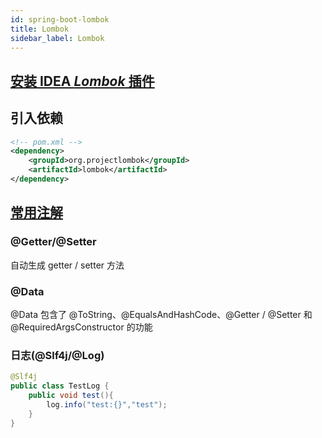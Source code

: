 ```yaml
---
id: spring-boot-lombok
title: Lombok
sidebar_label: Lombok
---
```


## [安装 IDEA _Lombok_ 插件](https://projectlombok.org/setup/intellij)

## 引入依赖

```xml
<!-- pom.xml -->
<dependency>
    <groupId>org.projectlombok</groupId>
    <artifactId>lombok</artifactId>
</dependency>
```

## [常用注解](https://projectlombok.org/features/all)

### @Getter/@Setter

自动生成 getter / setter 方法

### @Data

@Data 包含了 @ToString、@EqualsAndHashCode、@Getter / @Setter 和@RequiredArgsConstructor 的功能

### 日志(@Slf4j/@Log)

```java
@Slf4j
public class TestLog {
    public void test(){
        log.info("test:{}","test");
    }
}
```
